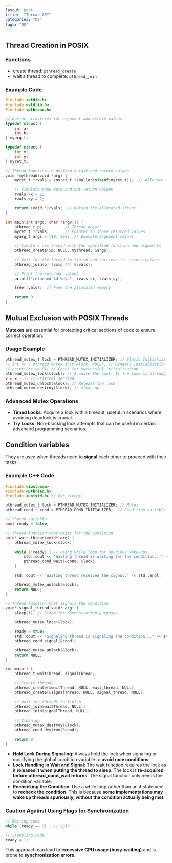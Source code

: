 ```yaml
---
layout: post
title:  "Thread API"
categories: "OS"
tags: "OS"
---
```


## Thread Creation in POSIX

### Functions

- create thread: `pthread_create`
- wait a thread to complete: `pthread_join`

### Example Code

```c
#include <stdio.h>
#include <stdlib.h>
#include <pthread.h>

// Define structures for argument and return values
typedef struct {
    int a;
    int b;
} myarg_t;

typedef struct {
    int x;
    int y;
} myret_t;

// Thread function to perform a task and return values
void *mythread(void *arg) {
    myret_t *rvals = (myret_t *)malloc(sizeof(myret_t));  // Allocate memory for return values

    // Simulate some work and set return values
    rvals->x = 1;
    rvals->y = 2;

    return (void *)rvals;  // Return the allocated struct
}

int main(int argc, char *argv[]) {
    pthread_t p;          // Thread object
    myret_t *rvals;       // Pointer to store returned values
    myarg_t args = {10, 20};  // Example argument values

    // Create a new thread with the specified function and arguments
    pthread_create(&p, NULL, mythread, &args);

    // Wait for the thread to finish and retrieve its return values
    pthread_join(p, (void **) &rvals);

    // Print the returned values
    printf("returned %d %d\n", rvals->x, rvals->y);

    free(rvals);  // Free the allocated memory

    return 0;
}
```

## Mutual Exclusion with POSIX Threads

**Mutexes** are essential for protecting critical sections of code to ensure correct operation.

### Usage Example

```c
pthread_mutex_t lock = PTHREAD_MUTEX_INITIALIZER; // Static Initialization to set mutex to default state.
// int rc = pthread_mutex_init(&lock, NULL); // Dynamic Initialization with NULL indicating default attributes.
// assert(rc == 0); // Check for successful initialization
pthread_mutex_lock(&lock); // Acquire the lock. If the lock is already held by another thread, the calling thread will block until it can acquire the lock.
x = x + 1; // Critical section
pthread_mutex_unlock(&lock); // Release the lock
pthread_mutex_destroy(&lock); // Clean up
```

### Advanced Mutex Operations

- **Timed Locks**: Acquire a lock with a timeout, useful in scenarios where avoiding deadlock is crucial.
- **Try Locks**: Non-blocking lock attempts that can be useful in certain advanced programming scenarios.

## Condition variables

They are used when threads need to **signal** each other to proceed with their tasks.

### Example C++ Code

```c
#include <iostream>
#include <pthread.h>
#include <unistd.h> // For sleep()

pthread_mutex_t lock = PTHREAD_MUTEX_INITIALIZER; // Mutex
pthread_cond_t cond = PTHREAD_COND_INITIALIZER;  // Condition variable

// Shared variable
bool ready = false;

// Thread function that waits for the condition
void* wait_thread(void* arg) {
    pthread_mutex_lock(&lock);

    while (!ready) { // Using while loop for spurious wake-ups
        std::cout << "Waiting thread is waiting for the condition..." << std::endl;
        pthread_cond_wait(&cond, &lock);
    }

    std::cout << "Waiting thread received the signal." << std::endl;

    pthread_mutex_unlock(&lock);
    return NULL;
}

// Thread function that signals the condition
void* signal_thread(void* arg) {
    sleep(1); // Sleep for demonstration purposes

    pthread_mutex_lock(&lock);

    ready = true;
    std::cout << "Signaling thread is signaling the condition..." << std::endl;
    pthread_cond_signal(&cond);

    pthread_mutex_unlock(&lock);
    return NULL;
}

int main() {
    pthread_t waitThread, signalThread;

    // Create threads
    pthread_create(&waitThread, NULL, wait_thread, NULL);
    pthread_create(&signalThread, NULL, signal_thread, NULL);

    // Wait for threads to finish
    pthread_join(waitThread, NULL);
    pthread_join(signalThread, NULL);

    // Clean up
    pthread_mutex_destroy(&lock);
    pthread_cond_destroy(&cond);

    return 0;
}
```
- **Hold Lock During Signaling**: Always hold the lock when signaling or modifying the global condition variable to **avoid race conditions**.
- **Lock Handling in Wait and Signal**: The wait function requires the lock as it **releases it when putting the thread to sleep**. The lock is **re-acquired before pthread_cond_wait returns**. The signal function only needs the condition variable.
- **Rechecking the Condition**: Use a while loop rather than an if statement to **recheck the condition**. This is because **some implementations may wake up threads spuriously, without the condition actually being met**.

### Caution Against Using Flags for Synchronization

```c
// Waiting code
while (ready == 0) ; // Spin

// Signaling code
ready = 1;
```

This approach can lead to **excessive CPU usage (busy-waiting)** and is prone to **synchronization errors**.
